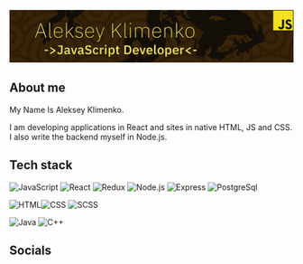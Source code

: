 [![Header](https://github.com/aleksskeyDEV/aleksskeyDEV/blob/main/assets/img/head.png)](https://spb.hh.ru/applicant/resumes/view?resume=925ac913ff099b70550039ed1f454654483741)

## About me

My Name Is Aleksey Klimenko.

I am developing applications in React and sites in native HTML, JS and CSS.
I also write the backend myself in Node.js.

## Tech stack

![JavaScript](https://img.shields.io/badge/-JavaScript-F4E11E?style=for-the-badge&logo=JavaScript&logoColor=000000) ![React](https://img.shields.io/badge/-React-47C5FB?style=for-the-badge&logo=react&logoColor=ffffff) ![Redux](https://img.shields.io/badge/-Redux-7248B6?style=for-the-badge&logo=redux&logoColor=ffffff) ![Node.js](https://img.shields.io/badge/-Node.js-6FA660?style=for-the-badge&logo=node.js&logoColor=000000) ![Express](https://img.shields.io/badge/-Express.js-313D48?style=for-the-badge&logo=Express&logoColor=ffffff)
![PostgreSql](https://img.shields.io/badge/-PostgreSql-6296CC?style=for-the-badge&logo=postgresql&logoColor=ffffff)

![HTML](https://img.shields.io/badge/-HTML-DD4B25?style=for-the-badge&logo=html5&logoColor=ffffff)![CSS](https://img.shields.io/badge/-CSS-254BDD?style=for-the-badge&logo=css3&logoColor=ffffff) ![SCSS](https://img.shields.io/badge/-SCSS-C76494?style=for-the-badge&logo=sass&logoColor=ffffff)

![Java](https://img.shields.io/badge/Java-2F1C02?style=for-the-badge&logo=Java&logoColor=E5D3FF) ![C++](https://img.shields.io/badge/-C++-2F1C02?style=for-the-badge&logo=C%2b%2b&logoColor=6296CC)

## Socials
